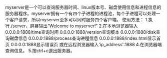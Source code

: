 myserver是一个可以查询服务器时间、linux版本号、磁盘使用信息和进程信息的服务器程序。myserver拥有一个有四个子进程的进程池，每个子进程可以处理一个客户请求，所以myserver至多可以同时服务四个客户端。
使用方法：
1.执行./server，屏幕输出“Welcome to myserver!”
2.在本地浏览器输入
	0.0.0.0:1888/time查询时间
	0.0.0.0:1888/version查询版本
	0.0.0.0:1888/disk查询磁盘信息
	0.0.0.0:1888/process查询进程信息
	0.0.0.0:1888/index.html显示首页
	0.0.0.0:1888显示错误页
	或在远程浏览器输入'ip_address':1888
4.在浏览器端查询信息。
5.按ctrl+c退出服务器。

